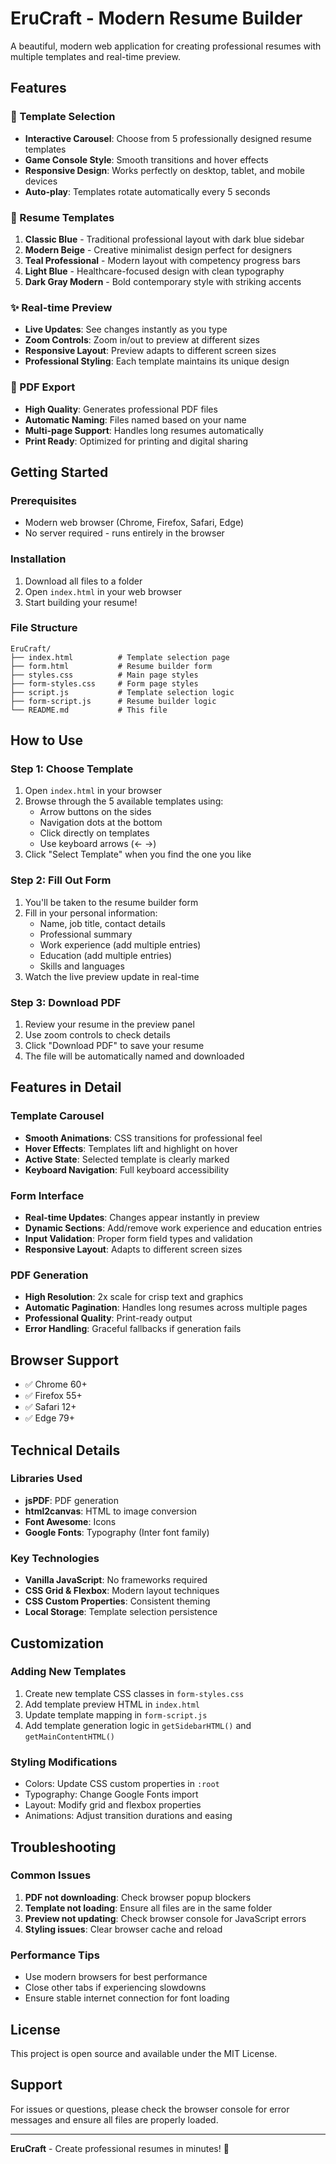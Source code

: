 # EruCraft - Modern Resume Builder

A beautiful, modern web application for creating professional resumes with multiple templates and real-time preview.

## Features

### 🎨 Template Selection
- **Interactive Carousel**: Choose from 5 professionally designed resume templates
- **Game Console Style**: Smooth transitions and hover effects
- **Responsive Design**: Works perfectly on desktop, tablet, and mobile devices
- **Auto-play**: Templates rotate automatically every 5 seconds

### 📝 Resume Templates
1. **Classic Blue** - Traditional professional layout with dark blue sidebar
2. **Modern Beige** - Creative minimalist design perfect for designers
3. **Teal Professional** - Modern layout with competency progress bars
4. **Light Blue** - Healthcare-focused design with clean typography
5. **Dark Gray Modern** - Bold contemporary style with striking accents

### ✨ Real-time Preview
- **Live Updates**: See changes instantly as you type
- **Zoom Controls**: Zoom in/out to preview at different sizes
- **Responsive Layout**: Preview adapts to different screen sizes
- **Professional Styling**: Each template maintains its unique design

### 📄 PDF Export
- **High Quality**: Generates professional PDF files
- **Automatic Naming**: Files named based on your name
- **Multi-page Support**: Handles long resumes automatically
- **Print Ready**: Optimized for printing and digital sharing

## Getting Started

### Prerequisites
- Modern web browser (Chrome, Firefox, Safari, Edge)
- No server required - runs entirely in the browser

### Installation
1. Download all files to a folder
2. Open `index.html` in your web browser
3. Start building your resume!

### File Structure
```
EruCraft/
├── index.html          # Template selection page
├── form.html           # Resume builder form
├── styles.css          # Main page styles
├── form-styles.css     # Form page styles
├── script.js           # Template selection logic
├── form-script.js      # Resume builder logic
└── README.md           # This file
```

## How to Use

### Step 1: Choose Template
1. Open `index.html` in your browser
2. Browse through the 5 available templates using:
   - Arrow buttons on the sides
   - Navigation dots at the bottom
   - Click directly on templates
   - Use keyboard arrows (← →)
3. Click "Select Template" when you find the one you like

### Step 2: Fill Out Form
1. You'll be taken to the resume builder form
2. Fill in your personal information:
   - Name, job title, contact details
   - Professional summary
   - Work experience (add multiple entries)
   - Education (add multiple entries)
   - Skills and languages
3. Watch the live preview update in real-time

### Step 3: Download PDF
1. Review your resume in the preview panel
2. Use zoom controls to check details
3. Click "Download PDF" to save your resume
4. The file will be automatically named and downloaded

## Features in Detail

### Template Carousel
- **Smooth Animations**: CSS transitions for professional feel
- **Hover Effects**: Templates lift and highlight on hover
- **Active State**: Selected template is clearly marked
- **Keyboard Navigation**: Full keyboard accessibility

### Form Interface
- **Real-time Updates**: Changes appear instantly in preview
- **Dynamic Sections**: Add/remove work experience and education entries
- **Input Validation**: Proper form field types and validation
- **Responsive Layout**: Adapts to different screen sizes

### PDF Generation
- **High Resolution**: 2x scale for crisp text and graphics
- **Automatic Pagination**: Handles long resumes across multiple pages
- **Professional Quality**: Print-ready output
- **Error Handling**: Graceful fallbacks if generation fails

## Browser Support
- ✅ Chrome 60+
- ✅ Firefox 55+
- ✅ Safari 12+
- ✅ Edge 79+

## Technical Details

### Libraries Used
- **jsPDF**: PDF generation
- **html2canvas**: HTML to image conversion
- **Font Awesome**: Icons
- **Google Fonts**: Typography (Inter font family)

### Key Technologies
- **Vanilla JavaScript**: No frameworks required
- **CSS Grid & Flexbox**: Modern layout techniques
- **CSS Custom Properties**: Consistent theming
- **Local Storage**: Template selection persistence

## Customization

### Adding New Templates
1. Create new template CSS classes in `form-styles.css`
2. Add template preview HTML in `index.html`
3. Update template mapping in `form-script.js`
4. Add template generation logic in `getSidebarHTML()` and `getMainContentHTML()`

### Styling Modifications
- Colors: Update CSS custom properties in `:root`
- Typography: Change Google Fonts import
- Layout: Modify grid and flexbox properties
- Animations: Adjust transition durations and easing

## Troubleshooting

### Common Issues
1. **PDF not downloading**: Check browser popup blockers
2. **Template not loading**: Ensure all files are in the same folder
3. **Preview not updating**: Check browser console for JavaScript errors
4. **Styling issues**: Clear browser cache and reload

### Performance Tips
- Use modern browsers for best performance
- Close other tabs if experiencing slowdowns
- Ensure stable internet connection for font loading

## License
This project is open source and available under the MIT License.

## Support
For issues or questions, please check the browser console for error messages and ensure all files are properly loaded.

---

**EruCraft** - Create professional resumes in minutes! 🚀
